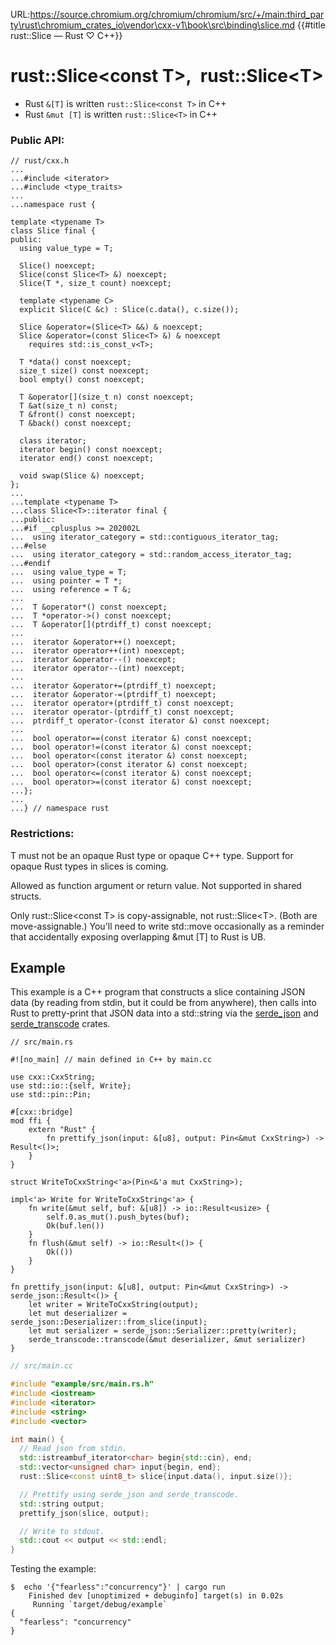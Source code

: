 URL:https://source.chromium.org/chromium/chromium/src/+/main:third_party\rust\chromium_crates_io\vendor\cxx-v1\book\src\binding\slice.md
{{#title rust::Slice<T> — Rust ♡ C++}}
# rust::Slice\<const T\>,&ensp;rust::Slice\<T\>

- Rust `&[T]` is written `rust::Slice<const T>` in C++
- Rust `&mut [T]` is written `rust::Slice<T>` in C++

### Public API:

```cpp,hidelines=...
// rust/cxx.h
...
...#include <iterator>
...#include <type_traits>
...
...namespace rust {

template <typename T>
class Slice final {
public:
  using value_type = T;

  Slice() noexcept;
  Slice(const Slice<T> &) noexcept;
  Slice(T *, size_t count) noexcept;

  template <typename C>
  explicit Slice(C &c) : Slice(c.data(), c.size());

  Slice &operator=(Slice<T> &&) & noexcept;
  Slice &operator=(const Slice<T> &) & noexcept
    requires std::is_const_v<T>;

  T *data() const noexcept;
  size_t size() const noexcept;
  bool empty() const noexcept;

  T &operator[](size_t n) const noexcept;
  T &at(size_t n) const;
  T &front() const noexcept;
  T &back() const noexcept;

  class iterator;
  iterator begin() const noexcept;
  iterator end() const noexcept;

  void swap(Slice &) noexcept;
};
...
...template <typename T>
...class Slice<T>::iterator final {
...public:
...#if __cplusplus >= 202002L
...  using iterator_category = std::contiguous_iterator_tag;
...#else
...  using iterator_category = std::random_access_iterator_tag;
...#endif
...  using value_type = T;
...  using pointer = T *;
...  using reference = T &;
...
...  T &operator*() const noexcept;
...  T *operator->() const noexcept;
...  T &operator[](ptrdiff_t) const noexcept;
...
...  iterator &operator++() noexcept;
...  iterator operator++(int) noexcept;
...  iterator &operator--() noexcept;
...  iterator operator--(int) noexcept;
...
...  iterator &operator+=(ptrdiff_t) noexcept;
...  iterator &operator-=(ptrdiff_t) noexcept;
...  iterator operator+(ptrdiff_t) const noexcept;
...  iterator operator-(ptrdiff_t) const noexcept;
...  ptrdiff_t operator-(const iterator &) const noexcept;
...
...  bool operator==(const iterator &) const noexcept;
...  bool operator!=(const iterator &) const noexcept;
...  bool operator<(const iterator &) const noexcept;
...  bool operator>(const iterator &) const noexcept;
...  bool operator<=(const iterator &) const noexcept;
...  bool operator>=(const iterator &) const noexcept;
...};
...
...} // namespace rust
```

### Restrictions:

T must not be an opaque Rust type or opaque C++ type. Support for opaque Rust
types in slices is coming.

Allowed as function argument or return value. Not supported in shared structs.

Only rust::Slice\<const T\> is copy-assignable, not rust::Slice\<T\>. (Both are
move-assignable.) You'll need to write std::move occasionally as a reminder that
accidentally exposing overlapping &amp;mut \[T\] to Rust is UB.

## Example

This example is a C++ program that constructs a slice containing JSON data (by
reading from stdin, but it could be from anywhere), then calls into Rust to
pretty-print that JSON data into a std::string via the [serde_json] and
[serde_transcode] crates.

[serde_json]: https://github.com/serde-rs/json
[serde_transcode]: https://github.com/sfackler/serde-transcode

```rust,noplayground
// src/main.rs

#![no_main] // main defined in C++ by main.cc

use cxx::CxxString;
use std::io::{self, Write};
use std::pin::Pin;

#[cxx::bridge]
mod ffi {
    extern "Rust" {
        fn prettify_json(input: &[u8], output: Pin<&mut CxxString>) -> Result<()>;
    }
}

struct WriteToCxxString<'a>(Pin<&'a mut CxxString>);

impl<'a> Write for WriteToCxxString<'a> {
    fn write(&mut self, buf: &[u8]) -> io::Result<usize> {
        self.0.as_mut().push_bytes(buf);
        Ok(buf.len())
    }
    fn flush(&mut self) -> io::Result<()> {
        Ok(())
    }
}

fn prettify_json(input: &[u8], output: Pin<&mut CxxString>) -> serde_json::Result<()> {
    let writer = WriteToCxxString(output);
    let mut deserializer = serde_json::Deserializer::from_slice(input);
    let mut serializer = serde_json::Serializer::pretty(writer);
    serde_transcode::transcode(&mut deserializer, &mut serializer)
}
```

```cpp
// src/main.cc

#include "example/src/main.rs.h"
#include <iostream>
#include <iterator>
#include <string>
#include <vector>

int main() {
  // Read json from stdin.
  std::istreambuf_iterator<char> begin{std::cin}, end;
  std::vector<unsigned char> input{begin, end};
  rust::Slice<const uint8_t> slice{input.data(), input.size()};

  // Prettify using serde_json and serde_transcode.
  std::string output;
  prettify_json(slice, output);

  // Write to stdout.
  std::cout << output << std::endl;
}
```

Testing the example:

```console
$  echo '{"fearless":"concurrency"}' | cargo run
    Finished dev [unoptimized + debuginfo] target(s) in 0.02s
     Running `target/debug/example`
{
  "fearless": "concurrency"
}
```

